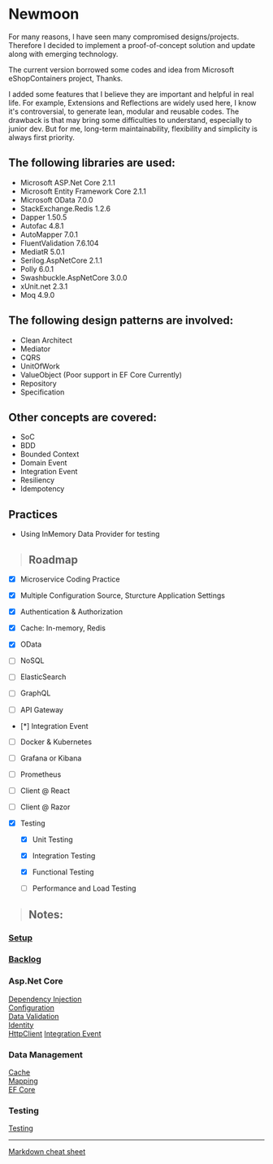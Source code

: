 # **Newmoon**

For many reasons, I have seen many compromised designs/projects. Therefore I decided to implement a proof-of-concept solution and update along with emerging technology.

The current version borrowed some codes and idea from Microsoft eShopContainers project, Thanks.

I added some features that I believe they are important and helpful in real life. For example, Extensions and Reflections are widely used here, I know it's controversial, to generate lean, modular and reusable codes. The drawback is that may bring some difficulties to understand, especially to junior dev. But for me, long-term maintainability, flexibility and simplicity is always first priority. 

## The following libraries are used:
* Microsoft ASP.Net Core 2.1.1
* Microsoft Entity Framework Core 2.1.1
* Microsoft OData 7.0.0
* StackExchange.Redis 1.2.6
* Dapper 1.50.5
* Autofac 4.8.1
* AutoMapper 7.0.1
* FluentValidation 7.6.104
* MediatR 5.0.1
* Serilog.AspNetCore 2.1.1
* Polly 6.0.1
* Swashbuckle.AspNetCore 3.0.0
* xUnit.net 2.3.1
* Moq 4.9.0  

## The following design patterns are involved:
* Clean Architect
* Mediator
* CQRS
* UnitOfWork
* ValueObject (Poor support in EF Core Currently)
* Repository
* Specification 

## Other concepts are covered:
* SoC 
* BDD 
* Bounded Context 
* Domain Event
* Integration Event 
* Resiliency 
* Idempotency 

## Practices
* Using InMemory Data Provider for testing
  

> ## Roadmap

  
* [x] Microservice Coding Practice
* [x] Multiple Configuration Source, Sturcture Application Settings
* [x] Authentication & Authorization

* [x] Cache: In-memory, Redis
* [x] OData
* [ ] NoSQL
* [ ] ElasticSearch  
* [ ] GraphQL
  
* [ ] API Gateway
* [*] Integration Event
* [ ] Docker & Kubernetes
* [ ] Grafana or Kibana
* [ ] Prometheus
 
* [ ] Client @ React
* [ ] Client @ Razor

* [x] Testing
  * [x] Unit Testing
  * [x] Integration Testing
  * [x] Functional Testing
  * [ ] Performance and Load Testing


> ## Notes:

### [Setup](./docs/Setup.md)  
### [Backlog](./docs/Backlog.md)

### Asp.Net Core   
[Dependency Injection](./docs/IoC.md)  
[Configuration](./docs/Configuration.md)  
[Data Validation](./docs/DataValidation.md)  
[Identity](./docs/Identity.md)    
[HttpClient](./docs/HttpClient.md)
[Integration Event](./docs/IntegrationEvent.md)

### Data Management  
[Cache](./docs/Cache.md)  
[Mapping](./docs/Mapping.md)  
[EF Core](./docs/EFCore.md)  

### Testing  
[Testing](./docs/Testing.md)  

---
[Markdown cheat sheet ](https://github.com/adam-p/markdown-here/wiki/Markdown-Cheatsheet)